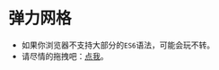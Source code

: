 # 弹力网格


- 如果你浏览器不支持大部分的`ES6`语法，可能会玩不转。
- 请尽情的拖拽吧：[点我](https://intellilab.github.io/elastic-mesh/)。
